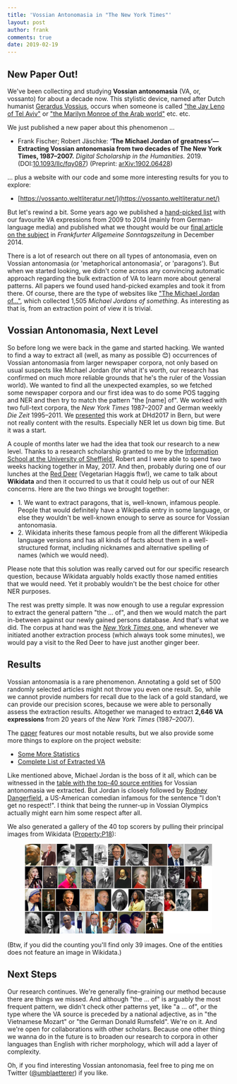 ```yaml
---
title: 'Vossian Antonomasia in "The New York Times"'
layout: post
author: frank
comments: true
date: 2019-02-19
---
```


## New Paper Out!

We've been collecting and studying **Vossian antonomasia** (VA, or, vossanto) for about a decade now. This stylistic device, named after Dutch humanist [Gerardus Vossius](https://en.wikipedia.org/wiki/Gerardus_Vossius), occurs when someone is called ["the Jay Leno of Tel Aviv"](https://www.nytimes.com/2006/12/31/movies/31farb.html) or ["the Marilyn Monroe of the Arab world"](https://www.nytimes.com/1999/09/22/arts/tahia-carioca-79-dies-a-renowned-belly-dancer.html) etc. etc.

We just published a new paper about this phenomenon …

* Frank Fischer; Robert Jäschke: **‘The Michael Jordan of greatness’—Extracting Vossian antonomasia from two decades of The New York Times, 1987–2007.** *Digital Scholarship in the Humanities.* 2019. (DOI:[10.1093/llc/fqy087](https://doi.org/10.1093/llc/fqy087)) (Preprint: [arXiv:1902.06428](https://arxiv.org/abs/1902.06428))

… plus a website with our code and some more interesting results for you to explore:

* [https://vossanto.weltliteratur.net/](https://vossanto.weltliteratur.net/)

But let's rewind a bit. Some years ago we published a [hand-picked list](https://www.umblaetterer.de/datenzentrum/vossianische-antonomasien.html) with our favourite VA expressions from 2009 to 2014 (mainly from German-language media) and published what we thought would be our [final article on the subject](https://www.umblaetterer.de/wp-content/uploads/2014/12/vossanto_fas.png) in *Frankfurter Allgemeine Sonntagszeitung* in December 2014.

There is a lot of research out there on all types of antonomasia, even on Vossian antonomasia (or 'metaphorical antonomasia', or 'paragons'). But when we started looking, we didn't come across any convincing automatic approach regarding the bulk extraction of VA to learn more about general patterns. All papers we found used hand-picked examples and took it from there. Of course, there are the type of websites like ["The Michael Jordan of..."](https://graphics.wsj.com/michael-jordan-of/), which collected 1,505 *Michael Jordans of something*. As interesting as that is, from an extraction point of view it is trivial.

## Vossian Antonomasia, Next Level

So before long we were back in the game and started hacking. We wanted to find a way to extract all (well, as many as possible 😊) occurrences of Vossian antonomasia from larger newspaper corpora, not only based on usual suspects like Michael Jordan (for what it's worth, our research has confirmed on much more reliable grounds that he's the ruler of the Vossian world). We wanted to find all the unexpected examples, so we fetched some newspaper corpora and our first idea was to do some POS tagging and NER and then try to match the pattern "the [name] of". We worked with two full-text corpora, the *New York Times* 1987–2007 and German weekly *Die Zeit* 1995–2011. We [presented](https://lehkost.github.io/slides/2017-bern/) this work at DHd2017 in Bern, but were not really content with the results. Especially NER let us down big time. But it was a start.

A couple of months later we had the idea that took our research to a new level. Thanks to a research scholarship granted to me by the [Information School at the University of Sheffield](https://www.sheffield.ac.uk/is), Robert and I were able to spend two weeks hacking together in May, 2017. And then, probably during one of our lunches at the [Red Deer](http://www.red-deer-sheffield.co.uk/) (Vegetarian Haggis ftw!), we came to talk about **Wikidata** and then it occurred to us that it could help us out of our NER concerns. Here are the two things we brought together:

* 1.&nbsp;We want to extract paragons, that is, well-known, infamous people. People that would definitely have a Wikipedia entry in some language, or else they wouldn't be well-known enough to serve as source for Vossian antonomasia.
* 2.&nbsp;Wikidata inherits these famous people from all the different Wikipedia language versions and has all kinds of facts about them in a well-structured format, including nicknames and alternative spelling of names (which we would need).

Please note that this solution was really carved out for our specific research question, because Wikidata arguably holds exactly those named entities that we would need. Yet it probably wouldn't be the best choice for other NER purposes.

The rest was pretty simple. It was now enough to use a regular expression to extract the general pattern "the … of", and then we would match the part in-between against our newly gained persons database. And that's what we did. The corpus at hand was the [*New York Times* one](https://catalog.ldc.upenn.edu/LDC2008T19), and whenever we initiated another extraction process (which always took some minutes), we would pay a visit to the Red Deer to have just another ginger beer.

## Results

Vossian antonomasia is a rare phenomenon. Annotating a gold set of 500 randomly selected articles might not throw you even one result. So, while we cannot provide numbers for recall due to the lack of a gold standard, we can provide our precision scores, because we were able to personally assess the extraction results. Altogether we managed to extract **2,646 VA expressions** from 20 years of the *New York Times* (1987–2007).

The [paper](https://arxiv.org/abs/1902.06428) features our most notable results, but we also provide some more things to explore on the project website:

* [Some More Statistics](https://vossanto.weltliteratur.net/theof/humans/statistics.html)
* [Complete List of Extracted VA](https://vossanto.weltliteratur.net/theof/humans/vossantos.html)

Like mentioned above, Michael Jordan is the boss of it all, which can be witnessed in the [table with the top-40 source entities](https://vossanto.weltliteratur.net/theof/humans/statistics.html#top-40-va-sources) for Vossian antonomasia we extracted. But Jordan is closely followed by [Rodney Dangerfield](https://en.wikipedia.org/wiki/Rodney_Dangerfield), a US-American comedian infamous for the sentence "I don't get no respect!". I think that being the runner-up in Vossian Olympics actually might earn him some respect after all.

We also generated a gallery of the 40 top scorers by pulling their principal images from Wikidata ([Property:P18](https://www.wikidata.org/wiki/Property:P18)):

<figure>
  <img src="/images/gallery-top-39-sources-vossian-antonomasia.jpg" alt="Top-39 sources for Vossian antonomiasa in the NYT 1987–2007" style="width:1200px;" />
</figure>

(Btw, if you did the counting you'll find only 39 images. One of the entities does not feature an image in Wikidata.)

## Next Steps

Our research continues. We're generally fine-graining our method because there are things we missed. And although "the … of" is arguably the most frequent pattern, we didn't check other patterns yet, like "a … of", or the type where the VA source is preceded by a national adjective, as in "the Vietnamese Mozart" or "the German Donald Rumsfeld". We're on it. And we're open for collaborations with other scholars. Because one other thing we wanna do in the future is to broaden our research to corpora in other languages than English with richer morphology, which will add a layer of complexity.

Oh, if you find interesting Vossian antonomasia, feel free to ping me on Twitter ([@umblaetterer](https://twitter.com/umblaetterer)) if you like.
